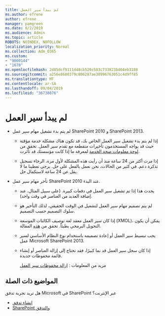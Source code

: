 ```yaml
---
title: لم يبدأ سير العمل
ms.author: efrene
author: efrene
manager: pamgreen
ms.date: 8/2/2019
ms.audience: Admin
ms.topic: article
ROBOTS: NOINDEX, NOFOLLOW
localization_priority: Normal
ms.collection: Adm_O365
ms.custom:
- "9000144"
- "1670"
ms.openlocfilehash: 2d85dcf9111d48cb529c583c733823b404eb3188
ms.sourcegitcommit: a256e8680379c006287ae30996763051c4d9ff85
ms.translationtype: MT
ms.contentlocale: ar-SA
ms.lasthandoff: 09/04/2019
ms.locfileid: "36738076"
---
```

# <a name="workflow-is-not-starting"></a>لم يبدأ سير العمل

- لم يتم بدء تشغيل مهام سير عمل SharePoint 2010 و SharePoint 2013.

    - إذا لم يتم بدء تشغيل سير العمل الخاص بك، قد تكون هناك مشكلة خدمة مؤقتة حيث قد يواجه المستخدمون تأخيرات متقطعة مع تقدم سير العمل. تحقق من [لوحة معلومات صحة الخدمة](https:/admin.microsoft.com/AdminPortal/Home#/servicehealth) لمعرفة ما إذا كانت مؤسستك قد تأثرت.

    - إذا مرت أكثر من 24 ساعة منذ أن رأيت هذه المشكلة لأول مرة، الرجاء تسجيل تذكرة دعم. في كثير من الحالات، نحن نعمل بالفعل على حل. يرجى تعطينا ما لا يقل عن 24 ساعة لاستكمال حل.

- تأخر مهام سير عمل SharePoint 2010 عند البدء.

    - يحدث هذا إذا تم تشغيل سير العمل في دفعات كبيرة. (على سبيل المثال، عند إضافة العديد من العناصر في وقت واحد).

    - لم يتم تصميم مهام سير العمل لتشغيل في الوقت الحقيقي، لذلك التأخير هو سلوك التصميم حسب التصميم.

   -  إذا كان سير العمل معقد لغة توصيف الكائنات الموسعة (XMOL)، يمكن أن يكون التحويل البرمجي بطيئاً. تحقق من [هذه](https://support.microsoft.com//kb/3043697) المقالة.

    - يجب تبسيط سير العمل أو إعادة تصميمه باستخدام نوع النظام الأساسي لسير عمل Microsoft SharePoint 2013.

    - إذا كان سجل سير العمل قد نما كبيرًا، فقد تحتاج إلى إزالة العناصر أو إنشاء قائمة محفوظات جديدة.

        مزيد من المعلومات : [إزالة محفوظات سير العمل](https://blogs.technet.microsoft.com/marj/2015/08/07/sharepoint-2010-workflows-best-practice-purge-workflow-history-list-items/)


## <a name="related-topics"></a>المواضيع ذات الصلة
هل تريد تجربة تدفق Microsoft في SharePoint عبر الإنترنت؟
- [إنشاء تدفق](https://support.office.com/article/Create-a-flow-for-a-list-or-library-in-SharePoint-Online-or-OneDrive-for-Business-a9c3e03b-0654-46af-a254-20252e580d01) 
- [SharePoint والتدفق](https://flow.microsoft.com/blog/sharepoint-and-flow/) 


